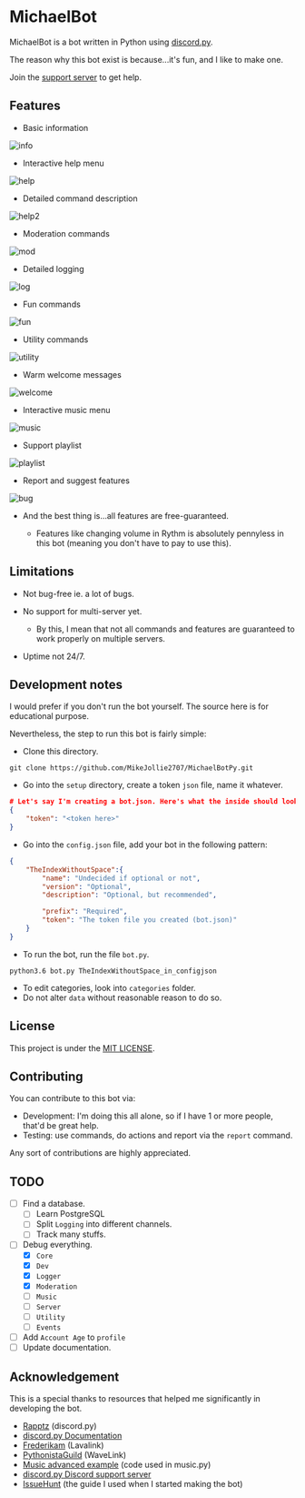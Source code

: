 # MichaelBot

MichaelBot is a bot written in Python using [discord.py](https://github.com/Rapptz/discord.py).

The reason why this bot exist is because...it's fun, and I like to make one.

Join the [support server](https://discord.gg/jeMeyNw) to get help.

## Features

- Basic information

![info](./img/info.png)

- Interactive help menu

![help](./img/help.png)

- Detailed command description

![help2](./img/help2.png)

- Moderation commands

![mod](./img/kick.png)

- Detailed logging

![log](./img/log.png)

- Fun commands

![fun](./img/fun.png)

- Utility commands

![utility](./img/utility.png)

- Warm welcome messages

![welcome](./img/welcome.png)

- Interactive music menu

![music](./img/music.png)

- Support playlist

![playlist](./img/playlist.png)

- Report and suggest features

![bug](./img/bug.png)

- And the best thing is...all features are free-guaranteed.

  - Features like changing volume in Rythm is absolutely pennyless in this bot (meaning you don't have to pay to use this).

## Limitations

- Not bug-free ie. a lot of bugs.
- No support for multi-server yet.

  - By this, I mean that not all commands and features are guaranteed to work properly on multiple servers.

- Uptime not 24/7.

## Development notes

I would prefer if you don't run the bot yourself. The source here is for educational purpose.

Nevertheless, the step to run this bot is fairly simple:

- Clone this directory.

``` git
git clone https://github.com/MikeJollie2707/MichaelBotPy.git
```

- Go into the `setup` directory, create a token `json` file, name it whatever.

``` json
# Let's say I'm creating a bot.json. Here's what the inside should look like
{
    "token": "<token here>"
}
```

- Go into the `config.json` file, add your bot in the following pattern:

``` json
{
    "TheIndexWithoutSpace":{
        "name": "Undecided if optional or not",
        "version": "Optional",
        "description": "Optional, but recommended",

        "prefix": "Required",
        "token": "The token file you created (bot.json)"
    }
}
```

- To run the bot, run the file `bot.py`.

``` terminal
python3.6 bot.py TheIndexWithoutSpace_in_configjson
```

- To edit categories, look into `categories` folder.
- Do not alter `data` without reasonable reason to do so.

## License

This project is under the [MIT LICENSE](LICENSE).

## Contributing

You can contribute to this bot via:

- Development: I'm doing this all alone, so if I have 1 or more people, that'd be great help.
- Testing: use commands, do actions and report via the `report` command.

Any sort of contributions are highly appreciated.

## TODO

- [ ] Find a database.
  - [ ] Learn PostgreSQL
  - [ ] Split `Logging` into different channels.
  - [ ] Track many stuffs.
- [ ] Debug everything.
  - [x] `Core`
  - [x] `Dev`
  - [x] `Logger`
  - [x] `Moderation`
  - [ ] `Music`
  - [ ] `Server`
  - [ ] `Utility`
  - [ ] `Events`
- [ ] Add `Account Age` to `profile`
- [ ] Update documentation.

## Acknowledgement

This is a special thanks to resources that helped me significantly in developing the bot.

- [Rapptz](https://github.com/Rapptz) (discord.py)
- [discord.py Documentation](https://discordpy.readthedocs.io/en/latest/api.html)
- [Frederikam](https://github.com/Frederikam) (Lavalink)
- [PythonistaGuild](https://github.com/PythonistaGuild) (WaveLink)
- [Music advanced example](https://github.com/PythonistaGuild/Wavelink/blob/master/examples/advanced/advanced.py) (code used in music.py)
- [discord.py Discord support server](https://discord.gg/r3sSKJJ)
- [IssueHunt](https://issuehunt.io/blog/How-to-write-a-Discord-bot-in-Python-5bb1f0e3c556c5005573c508) (the guide I used when I started making the bot)
